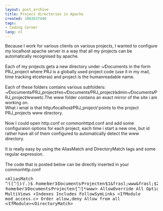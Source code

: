 ```yaml
---
layout: post_archive
title: Project directories in Apache
created: 1082637440
tags:
- Coding Corner
lang: nl
---
```

Because I work for various clients on various projects, I wanted to configure my localhost apache server in a way that all my projects can be automatically recognised by apache.<br /><br />Each of my projects gets a new directory under ~&frasl;Documents in the form PRJ_project where PRJ is a globally used project code (use it in my mail, time tracking etceteras) and project is the humanreadable name. <br /><br />Each of these folders contains various subfolders: ~&frasl;Documents&frasl;PRJ_project&frasl;res~&frasl;Documents&frasl;PRJ_project&frasl;admin~&frasl;Documents&frasl;PRJ_project&frasl;wwwetc.The www folder contains an exact mirror of the site i am working on.<br />What i wnat is that http:&frasl;&frasl;localhost&frasl;PRJ_project&frasl; points to the project PRJ_projects www directory.<br /><br />Now I could open http.conf or commonhttpd.conf and add some configuraion options for each project, each time i start a new one, but id rather have all of them configured to automatically detect the www directory.<br /><br />It is really easy by using the AliasMatch and DirectoryMatch tags and some regular expression.<br /><br />The code that is posted below can be directly inserted in your commonhttp.conf<pre>&lt;AliasMatch ^&frasl;([^&frasl;]*)&frasl;(.*)$ &frasl;home&frasl;ber3&frasl;Documents&frasl;Projecten&frasl;$1&frasl;www&frasl;$2&lt;DirectoryMatch &frasl;home&frasl;ber3&frasl;Documents&frasl;Projecten&frasl;[^&frasl;]*&frasl;www&frasl;&gt;    AllowOverride All    Options MultiViews +Indexes Includes FollowSymLinks    &lt;IfModule mod_access.c&gt;      Order allow,deny      Allow from all    &lt;&frasl;IfModule&gt;&lt;&frasl;DirectoryMatch&gt;</pre>
